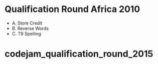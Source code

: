 Qualification Round Africa 2010
===============================

* A. Store Credit
* B. Reverse Words
* C. T9 Spelling

# codejam_qualification_round_2015
